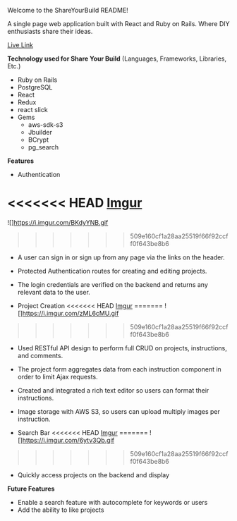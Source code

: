 Welcome to the ShareYourBuild README!

A single page web application built with React and Ruby on Rails. Where DIY enthusiasts share their ideas.

[Live Link](https://share-your-build.herokuapp.com/?#/)

**Technology used for Share Your Build** (Languages, Frameworks, Libraries, Etc.)

- Ruby on Rails
- PostgreSQL
- React
- Redux
- react slick
- Gems
  - aws-sdk-s3
  - Jbuilder
  - BCrypt
  - pg_search

**Features**

- Authentication

<<<<<<< HEAD
  [Imgur](https://i.imgur.com/BKdyYNB.gifv)
=======
  ![]https://i.imgur.com/BKdyYNB.gif
>>>>>>> 509e160cf1a28aa25519f66f92ccff0f643be8b6

- A user can sign in or sign up from any page via the links on the header.
- Protected Authentication routes for creating and editing projects.
- The login credentials are verified on the backend and returns any relevant data to the user.

- Project Creation
<<<<<<< HEAD
  [Imgur](https://i.imgur.com/zML6cMU.gifv)
=======
  ![]https://i.imgur.com/zML6cMU.gif
>>>>>>> 509e160cf1a28aa25519f66f92ccff0f643be8b6

  - Used RESTful API design to perform full CRUD on projects, instructions, and comments.
  - The project form aggregates data from each instruction component in order to limit Ajax requests.
  - Created and integrated a rich text editor so users can format their instructions.
  - Image storage with AWS S3, so users can upload multiply images per instruction.

- Search Bar
<<<<<<< HEAD
  [Imgur](https://i.imgur.com/6ytv3Qb.gifv)
=======
  ![]https://i.imgur.com/6ytv3Qb.gif
>>>>>>> 509e160cf1a28aa25519f66f92ccff0f643be8b6

  - Quickly access projects on the backend and display

**Future Features**

- Enable a search feature with autocomplete for keywords or users
- Add the ability to like projects

